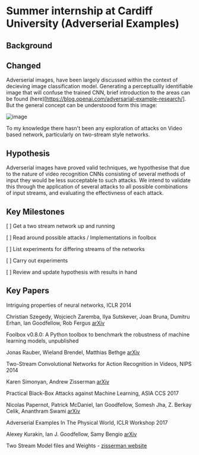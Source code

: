 # Summer internship at Cardiff University (Adverserial Examples) 

## Background

## Changed

Adverserial images, have been largely discussed within the context of decieving
image classification model. Generating a perceptuallly identifiable image that
will confuse the trained CNN, brief introduction to the areas can be found
(here)[https://blog.openai.com/adversarial-example-research/]. But the general
concept can be understoood form this image:

![image](https://blog.openai.com/content/images/2017/02/adversarial_img_1.png)

To my knowledge there hasn't been any exploration of attacks on Video based
network, particularly on two-stream style networks.

## Hypothesis

Adverserial images have proved valid techniques, we hypothesise that due to the
nature of video recognition CNNs consisting of several methods of input they
would be less succeptable to such attacks. We intend to validate this through
the application of several attacks to all possible combinations of input
streams, and evaluating the effectivness of each attack.

## Key Milestones

[ ] Get a two stream network up and running

[ ] Read around possible attacks / Implementations in foolbox

[ ] List experiments for differing streams of the networks

[ ] Carry out experiments

[ ] Review and update hypothesis with results in hand


## Key Papers

Intriguing properties of neural networks, ICLR 2014

Christian Szegedy, Wojciech Zaremba, Ilya Sutskever, Joan Bruna, Dumitru Erhan,
Ian Goodfellow, Rob Fergus
[arXiv](https://arxiv.org/abs/1312.6199)


Foolbox v0.8.0: A Python toolbox to benchmark the robustness of machine 
learning models, unpublished

Jonas Rauber, Wieland Brendel, Matthias Bethge
[arXiv](https://arxiv.org/abs/1707.04131) 


Two-Stream Convolutional Networks for Action Recognition in Videos, NIPS 2014

Karen Simonyan, Andrew Zisserman
[arXiv](https://arxiv.org/abs/1406.2199) 


Practical Black-Box Attacks against Machine Learning, ASIA CCS 2017

Nicolas Papernot, Patrick McDaniel, Ian Goodfellow, Somesh Jha, Z. Berkay
Celik, Ananthram Swami
[arXiv](https://arxiv.org/abs/1602.02697) 

Adverserial Examples In The Physical World, ICLR Workshop 2017

Alexey Kurakin, Ian J. Goodfellow, Samy Bengio
[arXiv](https://arxiv.org/abs/1607.02533) 

Two Stream Model files and Weights - [zisserman website](http://www.robots.ox.ac.uk/~vgg/software/two_stream_action/)
